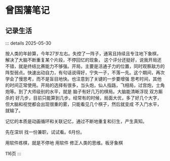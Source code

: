 # 曾国藩笔记

## 记录生活

::: details
2025-05-30

   按人类的年龄算，今年27岁左右。失控了一阵子，通宵且持续且专注地下象棋，解决了大脑不断重复某个片段，不停回忆的现象，
这个评分还挺好，说我开局还不错，就是终结比赛能力不够强。开局，主要是活通子力的位置，同时观察敌方的阵型弱点。快速出动自力，有句话说得好，宁失一子，不落一先。这个期间，再次学会了慢思考，而不是盲目地快。也注意到了关键的一步要增强
思考时间，其他的时间正常使用。开局的选择有很多，当头炮，仙人指路，飞相局，过宫炮，士角炮等。到了大师级别的水平，就是
脑子有好几万的棋局。大脑能清晰浮现 双方厮杀的 好几步，目前只能算到几步。经常有的时候，局面大优，多了好几个大字，但大脑和视觉都会出现很重的雾，只能看见几个棋子，然后就变成 不入门水平，就输了。

记忆的本质是动画循环和关联记忆，通过不断地重复和衍生，产生真知。

先在深圳 找一份兼职，试试看。6月份。

用软件练棋，就是不停地 用软件 修正人类的思维。板牙象棋

116页
:::

